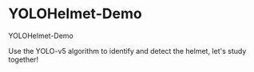 # YOLOHelmet-Demo

YOLOHelmet-Demo

Use the YOLO-v5 algorithm to identify and detect the helmet, let's study together!
